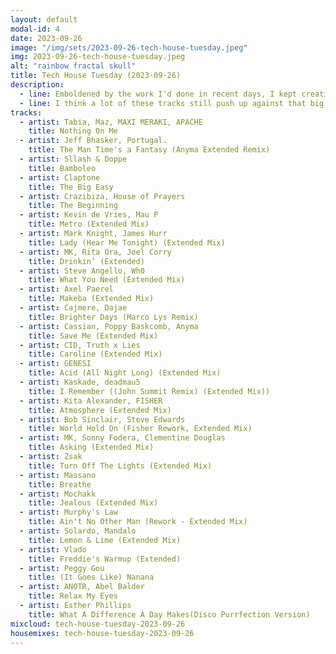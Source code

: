 ```yaml
---
layout: default
modal-id: 4
date: 2023-09-26
image: "/img/sets/2023-09-26-tech-house-tuesday.jpeg"
img: 2023-09-26-tech-house-tuesday.jpeg
alt: "rainbow fractal skull"
title: Tech House Tuesday (2023-09-26)
description:
  - line: Emboldened by the work I'd done in recent days, I kept creating. I really wanted to try playing with tracks that I think of as more "later in the night" - less fully vocal and traditionally instrumental, more vocal samples and electronic instrumentals - if only to prove to myself that I could mix something that wasn't big girl diva house.
  - line: I think a lot of these tracks still push up against that big girl diva line, but it's much more of a techy feel than I usually find myself playing. I like it. I want to do more like this!
tracks:
  - artist: Tabia, Maz, MAXI MERAKI, APACHE
    title: Nothing On Me
  - artist: Jeff Bhasker, Portugal.
    title: The Man Time's a Fantasy (Anyma Extended Remix)
  - artist: Sllash & Doppe
    title: Bamboleo
  - artist: Claptone
    title: The Big Easy
  - artist: Crazibiza, House of Prayers
    title: The Beginning
  - artist: Kevin de Vries, Mau P
    title: Metro (Extended Mix)
  - artist: Mark Knight, James Hurr
    title: Lady (Hear Me Tonight) (Extended Mix)
  - artist: MK, Rita Ora, Joel Corry
    title: Drinkin’ (Extended)
  - artist: Steve Angello, Wh0
    title: What You Need (Extended Mix)
  - artist: Axel Paerel
    title: Makeba (Extended Mix)
  - artist: Cajmere, Dajae
    title: Brighter Days (Marco Lys Remix)
  - artist: Cassian, Poppy Baskcomb, Anyma
    title: Save Me (Extended Mix)
  - artist: CID, Truth x Lies
    title: Caroline (Extended Mix)
  - artist: GENESI
    title: Acid (All Night Long) (Extended Mix)
  - artist: Kaskade, deadmau5
    title: I Remember ((John Summit Remix) (Extended Mix))
  - artist: Kita Alexander, FISHER
    title: Atmosphere (Extended Mix)
  - artist: Bob Sinclair, Steve Edwards
    title: World Hold On (Fisher Rework, Extended Mix)
  - artist: MK, Sonny Fodera, Clementine Douglas
    title: Asking (Extended Mix)
  - artist: Zsak
    title: Turn Off The Lights (Extended Mix)
  - artist: Massano
    title: Breathe
  - artist: Mochakk
    title: Jealous (Extended Mix)
  - artist: Murphy's Law
    title: Ain't No Other Man (Rework - Extended Mix)
  - artist: Solardo, Mandalo
    title: Lemon & Lime (Extended Mix)
  - artist: Vlado
    title: Freddie's Warmup (Extended)
  - artist: Peggy Gou
    title: (It Goes Like) Nanana
  - artist: ANOTR, Abel Balder
    title: Relax My Eyes
  - artist: Esther Phillips
    title: What A Difference A Day Makes(Disco Purrfection Version)
mixcloud: tech-house-tuesday-2023-09-26
housemixes: tech-house-tuesday-2023-09-26
---
```

